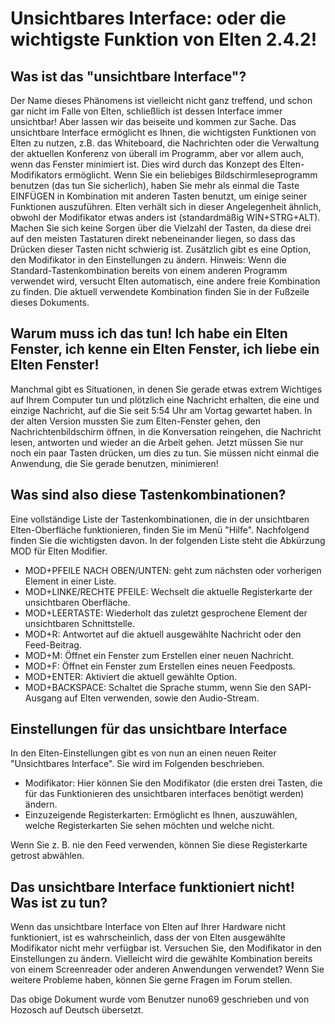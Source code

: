 # Unsichtbares Interface: oder die wichtigste Funktion von Elten 2.4.2!

## Was ist das "unsichtbare Interface"?

Der Name dieses Phänomens ist vielleicht nicht ganz treffend, und schon gar nicht im Falle von Elten, schließlich ist dessen Interface immer unsichtbar! Aber lassen wir das beiseite und kommen zur Sache. Das unsichtbare Interface ermöglicht es Ihnen, die wichtigsten Funktionen von Elten zu nutzen, z.B. das Whiteboard, die Nachrichten oder die Verwaltung der aktuellen Konferenz von überall im Programm, aber vor allem auch, wenn das Fenster minimiert ist.
Dies wird durch das Konzept des Elten-Modifikators ermöglicht. Wenn Sie ein beliebiges Bildschirmleseprogramm benutzen (das tun Sie sicherlich), haben Sie mehr als einmal die Taste EINFÜGEN in Kombination mit anderen Tasten benutzt, um einige seiner Funktionen auszuführen.
Elten verhält sich in dieser Angelegenheit ähnlich, obwohl der Modifikator etwas anders ist (standardmäßig WIN+STRG+ALT). Machen Sie sich keine Sorgen über die Vielzahl der Tasten, da diese drei auf den meisten Tastaturen direkt nebeneinander liegen, so dass das Drücken dieser Tasten nicht schwierig ist. Zusätzlich gibt es eine Option, den Modifikator in den Einstellungen zu ändern.
Hinweis: Wenn die Standard-Tastenkombination bereits von einem anderen Programm verwendet wird, versucht Elten automatisch, eine andere freie Kombination zu finden. Die aktuell verwendete Kombination finden Sie in der Fußzeile dieses Dokuments.

## Warum muss ich das tun! Ich habe ein Elten Fenster, ich kenne ein Elten Fenster, ich liebe ein Elten Fenster!

Manchmal gibt es Situationen, in denen Sie gerade etwas extrem Wichtiges auf Ihrem Computer tun und plötzlich eine Nachricht erhalten, die eine und einzige Nachricht, auf die Sie seit 5:54 Uhr am Vortag gewartet haben. In der alten Version mussten Sie zum Elten-Fenster gehen, den Nachrichtenbildschirm öffnen, in die Konversation reingehen, die Nachricht lesen, antworten und wieder an die Arbeit gehen.
Jetzt müssen Sie nur noch ein paar Tasten drücken, um dies zu tun. Sie müssen nicht einmal die Anwendung, die Sie gerade benutzen, minimieren!

## Was sind also diese Tastenkombinationen?

Eine vollständige Liste der Tastenkombinationen, die in der unsichtbaren Elten-Oberfläche funktionieren, finden Sie im Menü "Hilfe". Nachfolgend finden Sie die wichtigsten davon. In der folgenden Liste steht die Abkürzung MOD für Elten Modifier.
- MOD+PFEILE NACH OBEN/UNTEN: geht zum nächsten oder vorherigen Element in einer Liste.
- MOD+LINKE/RECHTE PFEILE: Wechselt die aktuelle Registerkarte der unsichtbaren Oberfläche.
- MOD+LEERTASTE: Wiederholt das zuletzt gesprochene Element der unsichtbaren Schnittstelle.
- MOD+R: Antwortet auf die aktuell ausgewählte Nachricht oder den Feed-Beitrag.
- MOD+M: Öffnet ein Fenster zum Erstellen einer neuen Nachricht.
- MOD+F: Öffnet ein Fenster zum Erstellen eines neuen Feedposts.
- MOD+ENTER: Aktiviert die aktuell gewählte Option.
- MOD+BACKSPACE: Schaltet die Sprache stumm, wenn Sie den SAPI-Ausgang auf Elten verwenden, sowie den Audio-Stream.

## Einstellungen für das unsichtbare Interface

In den Elten-Einstellungen gibt es von nun an einen neuen Reiter "Unsichtbares Interface". Sie wird im Folgenden beschrieben.

- Modifikator: Hier können Sie den Modifikator (die ersten drei Tasten, die für das Funktionieren des unsichtbaren interfaces benötigt werden) ändern.
- Einzuzeigende Registerkarten: Ermöglicht es Ihnen, auszuwählen, welche Registerkarten Sie sehen möchten und welche nicht.

Wenn Sie z. B. nie den Feed verwenden, können Sie diese Registerkarte getrost abwählen.

## Das unsichtbare Interface funktioniert nicht! Was ist zu tun?

Wenn das unsichtbare Interface von Elten auf Ihrer Hardware nicht funktioniert, ist es wahrscheinlich, dass der von Elten ausgewählte Modifikator nicht mehr verfügbar ist. Versuchen Sie, den Modifikator in den Einstellungen zu ändern. Vielleicht wird die gewählte Kombination bereits von einem Screenreader oder anderen Anwendungen verwendet?
Wenn Sie weitere Probleme haben, können Sie gerne Fragen im Forum stellen.


Das obige Dokument wurde vom Benutzer nuno69 geschrieben und von Hozosch auf Deutsch übersetzt.